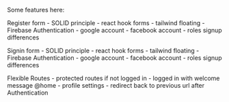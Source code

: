 Some features here:

Register form
	- SOLID principle
	- react hook forms
	- tailwind floating
	- Firebase Authentication
		- google account
		- facebook account
		- roles signup differences

Signin form
	- SOLID principle
	- react hook forms
	- tailwind floating
	- Firebase Authentication
		- google account
		- facebook account
		- roles signup differences

Flexible Routes
	- protected routes if not logged in
	- logged in with welcome message @home
	- profile settings
	- redirect back to previous url after Authentication